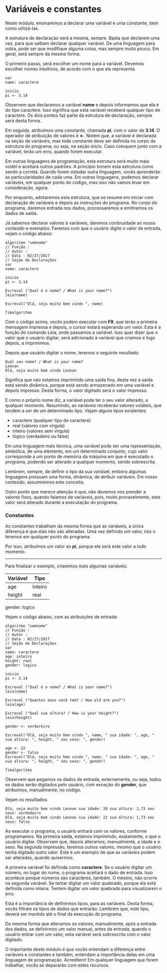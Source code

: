 # Variáveis e constantes

Neste módulo, ensinaremos a declarar uma variável e uma constante, bem como utilizá-las.

A estrutura de declaração será a mesma, sempre. Basta que declarem uma vez, para que saibam declarar qualquer variável. De uma linguagem para outra, pode ser que modifique alguma coisa, mas sempre muito pouco. Em geral, será sempre da mesma forma.

O primeiro passo, será escolher um nome para a variável. Devemos escolher nomes intuitivos, de acordo com o que ela representa.

```
var
name: caractere

inicio
pi <- 3.14
```

Observem que declaramos a variável **name** e depois informamos que ela é do tipo caractere. Isso significa que esta variável receberá qualquer tipo de caractere. Os dois pontos faz parte da estrutura de declaração, sempre será desta forma.

Em seguida, atribuímos uma constante, chamada **pi**, com o valor de **3.14**. O operador de atribuição de valores é **<-**. Notem que, a variável é declarada na seção de variáveis, mas toda constante deve ser definida no corpo da estrutura do programa, ou seja, na seção início. Caso coloquem junto com a variável, terão um erro, quando forem executar.

Em outras linguagens de programação, esta estrutura será muito mais volátil e aceitará outros padrões. A princípio tomem esta estrutura como sendo a correta. Quando forem estudar outra linguagem, vocês aprenderão as particularidades de cada uma. 
Em outras linguagens, podemos declarar variáveis, em qualquer ponto do código, mas isso não vamos levar em consideração, agora.

Por enquanto, adotaremos esta estrutura, que se resume em iniciar com declaração de variáveis e depois as instruções do programa. No corpo do programa, daremos entrada nos dados, processaremos e emitiremos os dados de saída.

Já sabemos declarar valores à variáveis, daremos continuidade ao nosso conteúdo e exemplos. Faremos com que o usuário digite o valor de entrada, vejam o código abaixo:

```
algoritmo "semnome"
// Função :
// Autor :
// Data : 02/27/2017
// Seção de Declarações
var
name: caractere

inicio
pi <- 3.14

Escreval ("Qual é o nome? / What is your name?")
leia(name)

Escreval("Olá, seja muito bem vindo ", name)

fimalgoritmo
```

Com o código acima, vocês podem executar com **F9**, que terão a primeira mensagem impressa e depois, o cursor estará esperando um valor. Esta é a função do comando Leia, onde passamos a variável. Isso quer dizer que o valor que o usuário digitar, será adicionado à variável que criamos e logo depois, a imprimimos.

Depois que usuário digitar o nome, teremos o seguinte resultado:

```
Qual seu nome? / What is your name?
Leonan
Olá, seja muito bem vindo Leonan
```

Significa que não estamos imprimindo uma saída fixa, desta vez a saída está sendo dinâmica, porque está sendo armazenado em uma variável e depois impresso. Desta forma, o valor digitado será o valor impresso.

E como o próprio nome diz, a variável pode ter o seu valor alterado, a qualquer momento. Resumindo, as variáveis receberão valores voláteis, que tendem a ser de um determinado tipo. Vejam alguns tipos existentes:

* caractere (qualquer tipo de caractere)
* real (valores com vírgula)
* inteiro (valores sem vírgula)
* lógico (verdadeiro ou false)

Em uma linguagem mais técnica, uma variável pode ser uma representação, simbólica, de uma elemento, em um determinado conjunto, cujo valor corresponde a um ponto de memória da máquina em que é executado o programa, podendo ser alterado a qualquer momento, sendo sobrescrita.

Lembrem, sempre, de definir o tipo da sua variável, embora algumas linguagens possuam uma forma, dinâmica, de atribuir variáveis. Em nosso conteúdo, assumiremos este conceito.

Outro ponto que merece atenção é que, não devemos nos prender a valores fixos, quando falamos de variáveis, pois, muito provavelmente, este valor será alterado durante a executação do programa.

### Constantes

As constantes trabalham da mesma forma que as variáveis, a única diferença é que elas não são alteradas. Uma vez definido um valor, nós o teremos em qualquer ponto do programa.

Por isso, atribuímos um valor ao **pi**, porque ele será este valor a todo momento.

***

Para finalizar o exemplo, criaremos mais algumas variáveis:

Variável | Tipo
----------- | ------
age | inteiro
height | real
gender: logico

Vejam o código abaixo, com as atribuições de entrada:

```
algoritmo "semnome"
// Função :
// Autor :
// Data : 02/27/2017
// Seção de Declarações
var
name: caractere
age: inteiro
height: real
gender: logico

inicio
pi <- 3.14

Escreval ("Qual é o nome? / What is your name?")
leia(name)

Escreval ("Quantos anos você tem? / How old are you?")
leia(age)

Escreval ("Qual sua altura? / How is your height?")
leia(height)

gender <- verdareiro

Escreval("Olá, seja muito bem vindo ", name, " sua idade: ", age, " sua altura: ", height, " seu sexo: ", gender)

age <- 22
gender <- falso
Escreval("Olá, seja muito bem vindo ", name, " sua idade: ", age, " sua altura: ", height, " seu sexo: ", gender)

fimalgoritmo
```

Observem que pegamos os dados de entrada, externamente, ou seja, todos os dados serão digitados pelo usuário, com exceção do **gender**, que atribuímos, manualmente, no código.

Vejam os resultados:

```
Olá, seja muito bem vindo Leonan sua idade: 20 sua altura: 1,73 seu sexo: verdadeiro
Olá, seja muito bem vindo Leonan sua idade: 22 sua altura: 1,73 seu sexo: falso
```

Ao executar o programa, o usuário entrará com os valores, conforme programamos. Na primeira saída, estamos imprimindo, exatamente, o que o usuário digitar. Observem que, depois alteramos, manualmente, a idade e o sexo. Na segunda impressão, teremos outros valores, mesmo que o usuário tenha digitado outro valor. 
Este é um exemplo de que as variáveis podem ser alteradas, quando quisermos.

A primeira variável foi definida como **caractere**. Se o usuário digitar um número, no lugar do nome, o programa aceitará o dado de entrada. Isso acontece porque números são caracteres, também. O mesmo, não ocorre na segunda variável. Se tentar digitar um valor quebrado, porque ela está definida como inteira. Tentem digitar um valor quebrado para visualizarem o erro.

Esta é a importância de definirmos tipos, para as variáveis. Desta forma, vocês filtram os tipos de dados que entrarão. Lembrem que, este tipo, deverá ser mantido até o final da execução do programa.

Da mesma forma que alteramos os valores, manualmente, após a entrada dos dados, se definirmos um valor manual, antes da entrada, quando o usuário entrar com um valor, esta variável será sobrescrita com o valor digitado.

O importante deste módulo é que vocês entendam a diferença entre variáveis e constantes e também, entendam a importância delas em uma linguagem de programação. Acreditem! Em qualquer linguagem que forem trabalhar, vocês se depararão com estes recursos.